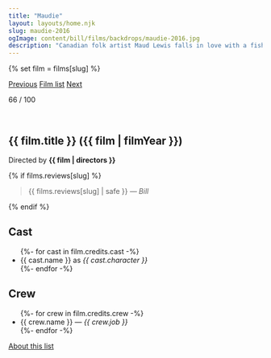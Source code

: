 ```yaml
---
title: "Maudie"
layout: layouts/home.njk
slug: maudie-2016
ogImage: content/bill/films/backdrops/maudie-2016.jpg
description: "Canadian folk artist Maud Lewis falls in love with a fishmonger while working for him as a live-in housekeeper."
---
```


{% set film = films[slug] %}

<nav class="films">
  <a class="prev" href="../the-handmaiden-2016">Previous</a>
  <a href="../">Film list</a>
  <a class="next" href="../the-party-2017">Next</a>
</nav>

<p>66 / 100</p>

<article class="film slug-maudie-2016">
  <div class="backdrop-and-poster">
    <img class="poster" src="../films/posters/{{ slug }}.jpg" alt="">
    <img class="backdrop" src="../films/backdrops/{{ slug }}.jpg" alt="">
  </div>

  <h1>{{ film.title }} ({{ film | filmYear }})</h1>

  

  <p class="director">
    Directed by <strong>{{ film | directors }}</strong>
  </p>

  {% if films.reviews[slug] %}
    <blockquote> 
      {{ films.reviews[slug] | safe }} <em>— Bill</em>
    </blockquote> 
  {% endif %}

  <h2>
    Cast
  </h2>
  <ul>
    {%- for cast in film.credits.cast -%}
      <li>
        {{ cast.name }} as <em>{{ cast.character }}</em>
      </li>
    {%- endfor -%}
  </ul>

  <h2>
    Crew
  </h2>
  <ul>
    {%- for crew in film.credits.crew -%}
      <li>
        {{ crew.name }} &mdash; <em>{{ crew.job }}</em>
      </li>
    {%- endfor -%}
  </ul>
</article>
<footer>
  <a href="../about">About this list</a>
</footer>
